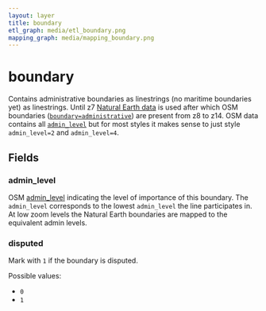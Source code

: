 ```yaml
---
layout: layer
title: boundary
etl_graph: media/etl_boundary.png
mapping_graph: media/mapping_boundary.png
---
```

# boundary

Contains administrative boundaries as linestrings (no maritime boundaries yet) as linestrings.
Until z7 [Natural Earth data](http://www.naturalearthdata.com/downloads/10m-cultural-vectors/10m-admin-0-countries/)
is used after which OSM boundaries ([`boundary=administrative`](http://wiki.openstreetmap.org/wiki/Tag:boundary%3Dadministrative)) are present from z8 to z14.
OSM data contains all [`admin_level`](http://wiki.openstreetmap.org/wiki/Tag:boundary%3Dadministrative#admin_level)
but for most styles it makes sense to just style `admin_level=2` and `admin_level=4`.

## Fields

### admin_level

OSM [admin_level](http://wiki.openstreetmap.org/wiki/Tag:boundary%3Dadministrative#admin_level)
indicating the level of importance of this boundary.
The `admin_level` corresponds to the lowest `admin_level`
the line participates in.
At low zoom levels the Natural Earth boundaries are mapped to the equivalent admin levels.

### disputed

Mark with `1` if the boundary is disputed.

Possible values:

- `0`
- `1`




